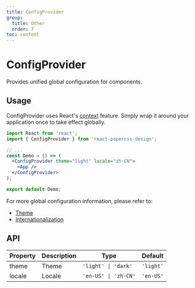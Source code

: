 ```yaml
---
title: ConfigProvider
group:
  title: Other
  order: 7
toc: content
---
```


# ConfigProvider

Provides unified global configuration for components.

## Usage

ConfigProvider uses React's [context](https://legacy.reactjs.org/docs/context.html) feature. Simply wrap it around your application once to take effect globally.

```jsx | pure
import React from 'react';
import { ConfigProvider } from 'react-papercss-design';

// ...
const Demo = () => (
  <ConfigProvider theme="light" locale="zh-CN">
    <App />
  </ConfigProvider>
);

export default Demo;
```

For more global configuration information, please refer to:

- [Theme](../../docs/guide/theme.en-US.md)
- [Internationalization](../../docs/guide/i18n.en-US.md)

## API

| Property | Description | Type                 | Default   |
| -------- | ----------- | -------------------- | --------- |
| theme    | Theme       | `'light' \| 'dark'`  | `'light'` |
| locale   | Locale      | `'en-US' \| 'zh-CN'` | `'en-US'` |
